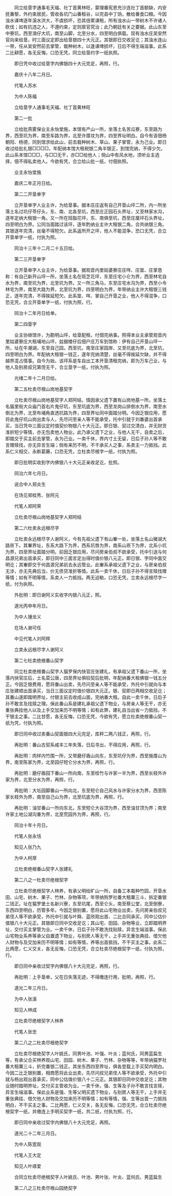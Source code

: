 <!-- { "loadSidebar": true } -->
　　同立给垦字通事毛天福、社丁首黄林旺，蒙理番宪恩充沙连社丁首额缺，内安抚番黎，外约束居民，管收各坑门山番租谷，以完县中丁饷，散给番食口粮。今因浊水课埤逐年溪水洪大，不虞损坏，恐其倍累课租，所有浊水山一带树木不许诸人砍伐；如有抗违之人，不遵约束，定则禀官究治；此乃朝廷有关之要据。此山东至中寮坑，西至湳仔大坑，南至山脚，北至分水，四至明白俱载。现有浊水庄吴安然官向来给垦，时三面议定即出给垦银四十大元正。其银即日交收足讫；其浊水连山一带，任从吴安然前去掌管，栽种树木，以逢课埤损坏，日后不得生端滋事。此系二比耕愿，各无反悔，口恐无凭，同立给垦约字一纸执照。

　　即日凭中收过给垦字内佛银四十大元完足，再照，行。

　　嘉庆十八年二月日。

　　代笔人苏水

　　为中人陈福

　　立给垦字人通事毛天福、社丁首黄林旺

　　第二一批

　　立给批燕雾保业主永怡堂施，本馆有产山一所，坐落土名苦瓜寮，东至路为界，西至坑为界，南至车路为界，北至许厝坟为界，四至界址明白。自今有该佃杨朝阳、杨德，同到馆求给此山，前去栽种树木、草山、果子掌管，永为己业。即日收过给批礼银□□□□，年配纳本馆大租税银二角半银正，到馆完纳，不得少欠。此山系本馆□□□，与□□无干，亦□□给他人；倘山中有风水地，须听业主选择，佃不得私卖他人。今欲有凭，合立给山批一纸，付佃执照。

　　业主永怡堂施

　　嘉庆二年正月日给。

　　第二二开垦单字

　　立开垦单字人业主许，为给垦事。据本庄庄返有自己开垦山坪二所，内一所坐落土名过坑仔苓仔头，东、南、北各至坑，西至庄正园石头界址，又至林家水沟，逐年定纳大租银一角。又一所在班脂花坪，东、南俱至坑，西至庄厘坪石头界址，四至明白为界。公同当面踏过该坪，逐年酌纳业主许大租银二角，合共纳银三角。其银逐年完清，丝毫不得短欠。此系返所开之坪，他人不能混争，恐口无凭，合立开垦单字一纸，付执为照。

　　同治十三年十二月二十五日给。

　　第二三开垦单字

　　立开垦单字人业主许，为给垦事。据观音内里姑婆寮庄庄哖、庄筮、庄掌恳称：有自己新开山坪一所，坐落土名在班芝花坪，东至庄宅小仑为界，西至林宅自水为界，南至坑为界，北至坑为界。又一所三角马，东至庄宅水沟为界，西至小令林宅为界，南至大路为界，北至坑为界，四至明白为界，年带纳业主许大租银三钱正，逐年完清，不得挨延短欠。此系筮、哖、掌自己开垦之业，他人不得混争，口恐无凭，合立开垦单字一纸，付执为照，行。

　　同治十二年月日给单。

　　第二四垦字

　　业主协继馆许，为勘明山坪，给垦配租，付佃完纳事。照得本业主承管观音内里姑婆寮庄大租埔地山坪，兹据楼仔后佃户庄万车到馆称：伊有自己开垦山坪一所，址在牛潮湖，东至自己园，西至坑，南至庄家园岸、又至坑底为界，北至坑，四至明白为界。年配纳大租银一钱正，遂年完纳清楚，丝毫不得挨延欠缺，并不得越界混占情事。自今为始，该坪系是车自出工本开垦清租完纳，即为万车己业，与他人及别房叔兄第侄无干，合立垦字一纸，付执为照。

　　光绪二年十二月日给。

　　第二五杜卖尽根山岗地基契字

　　立杜卖尽根山岗地基契字人郑阿结，情因承父遗下置有山岗地基一所，坐落土名猫里街大众庙门首右片鬼仔坑，东至坑底为界，西至龙岗山排倒水为界，南至水倒北为界，北至布埔角直透抗路为界，四至界址同中面踏分明。今因乏银应用，愿将此鬼仔坑山岗出卖与人，先尽问至亲人等不能承受，托中引就于刘番婆出首承买，当日凭中三面议定时值契价物银八十大元正。即日银、契过交清白，并无财货准折短少等情，亦无包卖他人物业。此乃承父遗下之业，与他人无干，自卖之后，即踏交于买主前去掌管，永为己业。一卖千休，界内寸土无留，日后子孙人等不敢言赠赎找，亦无异言生端；倘有来历不明，不干承买人之事，系卖主一力抵挡。此系仁义相交，永断葛藤，口恐无凭，立杜卖尽根字一纸，付执为照。

　　即日批明实收到字内佛银八十大元正亲收足讫，批照。

　　同治六年七月日。

　　说合中人郑炎生

　　在场见郑桂秀、张阿元

　　代笔人郑阿荣

　　立杜卖尽根山岗地基契字人郑阿结

　　第二六杜卖永远根尽字

　　立杜卖永远根尽字人谢阿义，今有先祖父遗下有山輋一处，坐落土名山猪湖大路崁下。其輋界址，东系大路下为界，西系坑唇为界，南系山崁下为界，北系小坑为界，四至界址面踏分明。前因乏银应用，尽问房亲伯叔不欲承受，托中引送与何昌源兄弟出首承买，即日同中三面言定出得时值价银八元正。即日银、字同中面交明讫；其輋即交于何昌源兄弟前去永远管业。此輋系承祖父遗下之业，与房亲伯叔无涉，亦无先典后当，价无债贷准折等情。此系一卖千休，日后子孙不得言赎找赠等情；如有不明等情，系卖人一力抵挡。两无迫勒，口恐无凭，立卖永远根尽字一纸，付为执照。

　　外批明：即日谢阿义实收字内银八元正，照。

　　道光丙申年月日。

　　为中人锺龙义

　　在场人谢可任

　　中见代笔人刘阿辉

　　立卖永远根尽字人谢阿义

　　第二七杜卖绝根番山契字

　　同立杜卖绝根番山契字人猫罗保内快官庄张建礼，有承祖父遗下番山一所，坐落内快官庄后，土名菜公唐，四至界址俱较契后批明，年配纳番大租佛银一钱五分正。今因乏银费用，愿将番山出卖，先尽问至亲人等不能承受，外托中引就向与本庄张建顺出首承买，当日三面议定时值价银四大元正。银、契即日两相交收足讫；其番山遂即踏明界址，付银主前去收成山面，完纳番大租。自此一卖千休，日后子孙不敢言及找赎之理。保此番山系是建礼承祖父遗下物业，与房亲人等无干，亦无重张典挂他人以及上手交加来历不明等情；如有此弊，建礼自当出省一力抵挡，不干银主之事。二比甘愿，各无反悔，口恐无凭，今欲有凭，愿立杜卖绝根番山契一纸为凭，付执为照。

　　即日同中收过卖番山契面银四大元完足，库秤二两八钱正，再照，行。

　　再批明：番山古契系咸丰三年失落，日后寻出，不得应用，再照，行。

　　再批明：肉样内竹围一所，又带磨仔盾山向东，东至坑仔为界，西至施厝山为界，南至陈家为界，北至园仔短仑分水为界，再照，行。

　　再批明：磨仔盾园下番山一所向南，东至桂竹与许家一半为界，西至长枝外许家为界，北至分水为界，再照，行。

　　再批明：大坵园脚番山一所向北，东至短仑自己风水与许家分水为界，西至陈家长枝外为界，南至自己山为界，北至坑底为界，再照，行。

　　再批明：油甘番山一所向东北，东至短仑大谷顶为界，西至油甘顶为界；南至许家土地公湖沟重为界，北至荒园外为界，再照，行。

　　同治十年十月日。

　　代笔人张永恬

　　知见人张乃九

　　为中人柯厚

　　立杜卖绝根番山契字人张建礼

　　第二八之一杜卖尽绝根契字

　　立杜卖尽绝根契字人林养，有承父明给旷山一所，自备工本栽种竹园，开垦水田、山宅、树木、果子、竹林、杂物等项，年带纳狗罗社番大租粟三斗，拆定番银二钱正。址在猫罗堡土名新兴寮，东至坑尾，西至仑头，南至蔡公堂，北至倒寮，东西四至明白，历管多年。今因乏银别置，愿将此山宅物业出卖，先问房亲伯叔兄弟侄人等不欲承受，外托中引就与叶舜、蓝欣观出首、二比合同承买，同中公估价值银八十大元正。其银即日同中交收足讫；其山宅、田园、杂物等业，立即踏明界址，交付买主掌管为业。一卖千休，日后子孙不敢洗找贴赎，异言生端滋事。保此山宅物业系养等承父自置遗下物业，与别房人等无干，上手并无重张典挂、借欠他人财物与及交加来历不明等情；如有等情，养等出首抵挡，不干买主之事。此系二比两愿，仁义交关，各无反悔，口恐无凭，合立杜卖尽绝根契字一纸，付执为照，行。

　　即日同中亲收过契字内佛银八十大元完足，再照，行。

　　再批明：上手垦单，父在日失落无迹，不得缴连行用，批明，再照，行。

　　道光二年三月日。

　　为中人张溪

　　知见人林成

　　立杜卖尽绝根契字人林养

　　代笔人张忠

　　第二八之二杜卖尽根绝契字

　　立杜卖尽根绝契字人叶姚氏，同男叶池、叶强、叶炎；蓝何氏，同男蓝扁生等，有承父合买林养观山宅、田园、树木、果子、竹林、杂物等等，年带纳猫罗社番大租粟三斗，折完番银二钱正。其坐东西四至界址，俱各登载上手买契内明白。今因二比乏银别置，相商愿将此业出卖，先尽问叔兄弟侄人等不欲承受，外托中引就与杨出观出首承买，同中公估值价银八十二元正。其银即日同中交收足讫；其物业随时踏明界址，交付买主管收为业。一卖千休，强、生等及子孙不敢言找言赎，异言生端滋事。保此业系是强、生等父明买遗下物业，与别房人等无干，上手并无重张典挂、借欠他人财物及交加来历不明等情；如有等情，强、生等出首一力抵挡明白，不干买主之事。二比两愿，仁义交关，各无反悔，口恐无凭，合立杜卖尽绝根契字一纸，并缴连上手明买契字一纸，共二纸，付执为照，行。

　　即日同中亲收过契字内佛银八十大元完足，再照。

　　道光二十二年三月日。

　　为中人陈宽观

　　代笔人王大定

　　知见人叶琢爱

　　合同立杜卖尽绝根契字人叶姚氏、叶池、男叶张、叶炎、蓝何氏、男蓝扁生

　　第二八之三杜卖尽根山园绝契字

